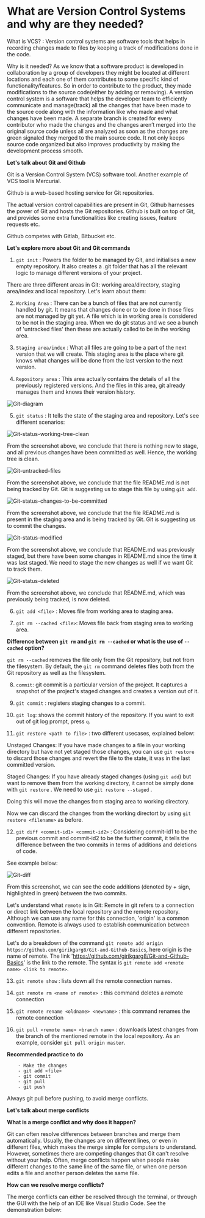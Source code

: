 # What are Version Control Systems and why are they needed? #

What is VCS? : Version control systems are software tools that helps in recording changes made to files by keeping a track of modifications done in the code. 

Why is it needed? As we know that a software product is developed in collaboration by a group of developers they might be located at different locations and each one of them contributes to some specific kind of functionality/features. So in order to contribute to the product, they made modifications to the source code(either by adding or removing). A version control system is a software that helps the developer team to efficiently communicate and manage(track) all the changes that have been made to the source code along with the information like who made and what changes have been made. A separate branch is created for every contributor who made the changes and the changes aren’t merged into the original source code unless all are analyzed as soon as the changes are green signaled they merged to the main source code. It not only keeps source code organized but also improves productivity by making the development process smooth.

**Let's talk about Git and Github**

Git is a Version Control System (VCS) software tool. Another example of VCS tool is Mercurial.

Github is a web-based hosting service for Git repositories.

The actual version control capabilities are present in Git, Github harnesses the power of Git and hosts the Git repositories. Github is built on top of Git, and provides some extra functionalities like creating issues, feature requests etc.

Github competes with Gitlab, Bitbucket etc.

**Let's explore more about Git and Git commands**

1. `git init` : Powers the folder to be managed by Git, and initialises a new empty repository. It also creates a .git folder that has all the relevant logic to manage different versions of your project.

There are three different areas in Git: working area/directory, staging area/index and local repository. Let's learn about them:

2. `Working Area` : There can be a bunch of files that are not currently handled by git. It means that changes done or to be done in those files are not managed by git yet. A file which is in working area is considered to be not in the staging area. When we do git status and we see a bunch of 'untracked files' then these are actually called to be in the working area.

3. `Staging area/index` : What all files are going to be a part of the next version that we will create. This staging area is the place where git knows what changes will be done from the last version to the next version.

4. `Repository area` : This area actually contains the details of all the previously registered versions. And the files in this area, git already manages them and knows their version history.

![Git-diagram](./Git-diagram.png)

5. `git status` : It tells the state of the staging area and repository. Let's see different scenarios:

![Git-status-working-tree-clean](./Git-status-working-tree-clean.png)

From the screenshot above, we conclude that there is nothing new to stage, and all previous changes have been committed as well. Hence, the working tree is clean.

![Git-untracked-files](./Git-untracked-files.png)

From the screenshot above, we conclude that the file README.md is not being tracked by Git. Git is suggesting us to stage this file by using `git add`.

![Git-status-changes-to-be-committed](./Git-status-changes-to-be-committed.png)

From the screenshot above, we conclude that the file README.md is present in the staging area and is being tracked by Git. Git is suggesting us to commit the changes.

![Git-status-modified](./Git-status-modified.png)

From the screenshot above, we conclude that README.md was previously staged, but there have been some changes in README.md since the time it was last staged. We need to stage the new changes as well if we want Git to track them.

![Git-status-deleted](./Git-status-deleted.png)

From the screenshot above, we conclude that README.md, which was previously being tracked, is now deleted.

6. `git add <file>` : Moves file from working area to staging area.

7. `git rm --cached <file>`: Moves file back from staging area to working area.

**Difference between `git rm` and `git rm --cached` or what is the use of `--cached` option?** 

`git rm --cached` removes the file only from the Git repository, but not from the filesystem. By default, the `git rm` command deletes files both from the Git repository as well as the filesystem.

8. `commit`: git commit is a particular version of the project. It captures a snapshot of the project's staged changes and creates a version out of it.

9. `git commit` : registers staging changes to a commit. 

10. `git log`: shows the commit history of the repository. If you want to exit out of git log prompt, press `q`.

11. `git restore <path to file>` : two different usecases, explained below:

Unstaged Changes: If you have made changes to a file in your working directory but have not yet staged those changes, you can use `git restore` to discard those changes and revert the file to the state, it was in the last committed version.

Staged Changes: If you have already staged changes (using `git add`) but want to remove them from the working directory, it cannot be simply done with `git restore` . We need to use `git restore --staged` .

Doing this will move the changes from staging area to working directory.

Now we can discard the changes from the working directort by using `git restore <filename>` as before.

12. `git diff <commit-id1> <commit-id2>` : Considering commit-id1 to be the previous commit and commit-id2 to be the further commit, it tells the difference between the two commits in terms of additions and deletions of code.

See example below:

![Git-diff](./Git-diff.png)

From this screenshot, we can see the code additions (denoted by + sign, highlighted in green) between the two commits.

Let's understand what `remote` is in Git: Remote in git refers to a connection or direct link between the local repository and the remote repository. Although we can use any name for this connection, 'origin' is a common convention. Remote is always used to establish communication between different repositories.

Let's do a breakdown of the command `git remote add origin https://github.com/girikgarg8/Git-and-Github-Basics`, here origin is the name of remote. The link 'https://github.com/girikgarg8/Git-and-Github-Basics' is the link to the remote.  The syntax is `git remote add <remote name> <link to remote>`.

13. `git remote show` : lists down all the remote connection names.

14. `git remote rm <name of remote> `: this command deletes a remote connection

15. `git remote rename <oldname> <newname>`  : this command renames the remote connection

16. `git pull <remote name> <branch name>` : downloads latest changes from the branch of the mentioned remote in the local repository. As an example, consider `git pull origin master`. 

**Recommended practice to do**

```
    - Make the changes
    - git add <file>
    - git commit
    - git pull
    - git push
```

Always git pull before pushing, to avoid merge conflicts.

**Let's talk about merge conflicts**

**What is a merge conflict and why does it happen?**

Git can often resolve differences between branches and merge them automatically. Usually, the changes are on different lines, or even in different files, which makes the merge simple for computers to understand. However, sometimes there are competing changes that Git can't resolve without your help. Often, merge conflicts happen when people make different changes to the same line of the same file, or when one person edits a file and another person deletes the same file.

**How can we resolve merge conflicts?**

The merge conflicts can either be resolved through the terminal, or through the GUI with the help of an IDE like Visual Studio Code. See the demonstration below: 

